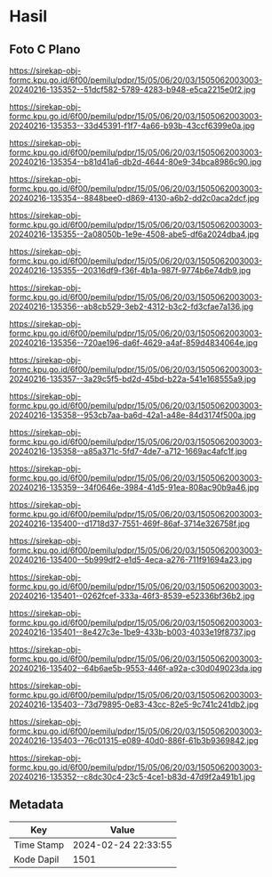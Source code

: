 # Hasil

## Foto C Plano

https://sirekap-obj-formc.kpu.go.id/6f00/pemilu/pdpr/15/05/06/20/03/1505062003003-20240216-135352--51dcf582-5789-4283-b948-e5ca2215e0f2.jpg

https://sirekap-obj-formc.kpu.go.id/6f00/pemilu/pdpr/15/05/06/20/03/1505062003003-20240216-135353--33d45391-f1f7-4a66-b93b-43ccf6399e0a.jpg

https://sirekap-obj-formc.kpu.go.id/6f00/pemilu/pdpr/15/05/06/20/03/1505062003003-20240216-135354--b81d41a6-db2d-4644-80e9-34bca8986c90.jpg

https://sirekap-obj-formc.kpu.go.id/6f00/pemilu/pdpr/15/05/06/20/03/1505062003003-20240216-135354--8848bee0-d869-4130-a6b2-dd2c0aca2dcf.jpg

https://sirekap-obj-formc.kpu.go.id/6f00/pemilu/pdpr/15/05/06/20/03/1505062003003-20240216-135355--2a08050b-1e9e-4508-abe5-df6a2024dba4.jpg

https://sirekap-obj-formc.kpu.go.id/6f00/pemilu/pdpr/15/05/06/20/03/1505062003003-20240216-135355--20316df9-f36f-4b1a-987f-9774b6e74db9.jpg

https://sirekap-obj-formc.kpu.go.id/6f00/pemilu/pdpr/15/05/06/20/03/1505062003003-20240216-135356--ab8cb529-3eb2-4312-b3c2-fd3cfae7a136.jpg

https://sirekap-obj-formc.kpu.go.id/6f00/pemilu/pdpr/15/05/06/20/03/1505062003003-20240216-135356--720ae196-da6f-4629-a4af-859d4834064e.jpg

https://sirekap-obj-formc.kpu.go.id/6f00/pemilu/pdpr/15/05/06/20/03/1505062003003-20240216-135357--3a29c5f5-bd2d-45bd-b22a-541e168555a9.jpg

https://sirekap-obj-formc.kpu.go.id/6f00/pemilu/pdpr/15/05/06/20/03/1505062003003-20240216-135358--953cb7aa-ba6d-42a1-a48e-84d3174f500a.jpg

https://sirekap-obj-formc.kpu.go.id/6f00/pemilu/pdpr/15/05/06/20/03/1505062003003-20240216-135358--a85a371c-5fd7-4de7-a712-1669ac4afc1f.jpg

https://sirekap-obj-formc.kpu.go.id/6f00/pemilu/pdpr/15/05/06/20/03/1505062003003-20240216-135359--34f0646e-3984-41d5-91ea-808ac90b9a46.jpg

https://sirekap-obj-formc.kpu.go.id/6f00/pemilu/pdpr/15/05/06/20/03/1505062003003-20240216-135400--d1718d37-7551-469f-86af-3714e326758f.jpg

https://sirekap-obj-formc.kpu.go.id/6f00/pemilu/pdpr/15/05/06/20/03/1505062003003-20240216-135400--5b999df2-e1d5-4eca-a276-711f91694a23.jpg

https://sirekap-obj-formc.kpu.go.id/6f00/pemilu/pdpr/15/05/06/20/03/1505062003003-20240216-135401--0262fcef-333a-46f3-8539-e52336bf36b2.jpg

https://sirekap-obj-formc.kpu.go.id/6f00/pemilu/pdpr/15/05/06/20/03/1505062003003-20240216-135401--8e427c3e-1be9-433b-b003-4033e19f8737.jpg

https://sirekap-obj-formc.kpu.go.id/6f00/pemilu/pdpr/15/05/06/20/03/1505062003003-20240216-135402--64b6ae5b-9553-446f-a92a-c30d049023da.jpg

https://sirekap-obj-formc.kpu.go.id/6f00/pemilu/pdpr/15/05/06/20/03/1505062003003-20240216-135403--73d79895-0e83-43cc-82e5-9c741c241db2.jpg

https://sirekap-obj-formc.kpu.go.id/6f00/pemilu/pdpr/15/05/06/20/03/1505062003003-20240216-135403--76c01315-e089-40d0-886f-61b3b9369842.jpg

https://sirekap-obj-formc.kpu.go.id/6f00/pemilu/pdpr/15/05/06/20/03/1505062003003-20240216-135352--c8dc30c4-23c5-4ce1-b83d-47d9f2a491b1.jpg


## Metadata

| Key        | Value               |
| ---------- | ------------------- |
| Time Stamp | 2024-02-24 22:33:55 |
| Kode Dapil | 1501                |



